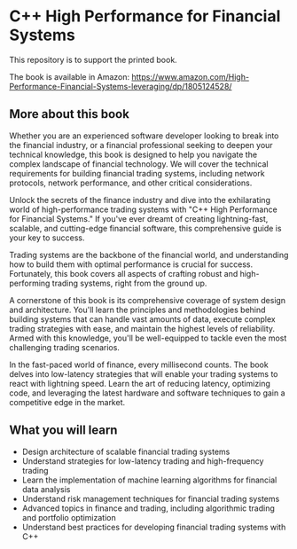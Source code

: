 # C++ High Performance for Financial Systems
This repository is to support the printed book.

The book is available in Amazon: https://www.amazon.com/High-Performance-Financial-Systems-leveraging/dp/1805124528/

## More about this book
Whether you are an experienced software developer looking to break into the financial industry, or a financial professional seeking to deepen your technical knowledge, this book is designed to help you navigate the complex landscape of financial technology. We will cover the technical requirements for building financial trading systems, including network protocols, network performance, and other critical considerations.

Unlock the secrets of the finance industry and dive into the exhilarating world of high-performance trading systems with "C++ High Performance for Financial Systems." If you've ever dreamt of creating lightning-fast, scalable, and cutting-edge financial software, this comprehensive guide is your key to success.

Trading systems are the backbone of the financial world, and understanding how to build them with optimal performance is crucial for success. Fortunately, this book covers all aspects of crafting robust and high-performing trading systems, right from the ground up.

A cornerstone of this book is its comprehensive coverage of system design and architecture. You'll learn the principles and methodologies behind building systems that can handle vast amounts of data, execute complex trading strategies with ease, and maintain the highest levels of reliability. Armed with this knowledge, you'll be well-equipped to tackle even the most challenging trading scenarios.

In the fast-paced world of finance, every millisecond counts. The book delves into low-latency strategies that will enable your trading systems to react with lightning speed. Learn the art of reducing latency, optimizing code, and leveraging the latest hardware and software techniques to gain a competitive edge in the market.

## What you will learn
- Design architecture of scalable financial trading systems
- Understand strategies for low-latency trading and high-frequency trading
- Learn the implementation of machine learning algorithms for financial data analysis
- Understand risk management techniques for financial trading systems
- Advanced topics in finance and trading, including algorithmic trading and portfolio optimization
- Understand best practices for developing financial trading systems with C++
